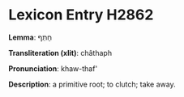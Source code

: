 # Lexicon Entry H2862

**Lemma**: חָתַף

**Transliteration (xlit)**: châthaph

**Pronunciation**: khaw-thaf'

**Description**:
a primitive root; to clutch; take away.
